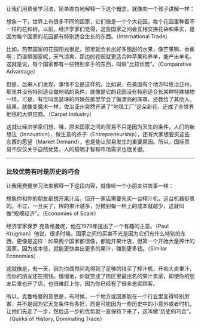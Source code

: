 让我们用费曼学习法，简单直白地解释一下这个概念，就像向一个孩子讲解一样：

想象一下，世界上有很多不同的国家，它们像是一个个大花园，每个花园里种着不一样的花和树。以前，经济学家们觉得，这些国家之间会互相交换花朵和果实，是因为每个国家的花园都有特别适合生长的东西。（International Trade）

比如，热带国家的花园阳光很足，那里就会长出好多甜甜的水果，像芒果啊、香蕉啊；而温带国家呢，天气凉爽，那边的花园就更适合种苹果和养羊，能产出羊毛。这就是说，每个国家都有一些特别拿手的东西，叫做“比较优势”。（Comparative Advantage）

但是，后来人们发现，事情不全是这样的。比如说，在美国有个地方叫佐治亚州，那里并没有特别适合做地毯的条件，就像是它的花园没有特别适合长某种特殊植物一样。可是，有位叫凯瑟琳的阿姨在那里学会了做漂亮的床罩，还教给了其他人。结果，就像变魔术一样，佐治亚州突然开满了“地毯工厂”这朵新花，还成了全世界地毯的大供应商。（Carpet Industry）

这就让经济学家们想，哦，原来国家之间的贸易不只是因为天生的条件，人们的新想法（Innovation）、做生意的点子（Entrepreneurship），还有大家想要买这些东西的愿望（Market Demand），也是能让贸易发生的重要原因。所以，国际贸易不仅仅关乎自然优势，人的聪明才智和市场需求也很关键。

---

### 比较优势有时是历史的巧合

让我用费曼学习法来解释一下这段内容，就像给一个小朋友讲故事一样：

想象你和你的朋友都想开果汁店，但开一家店需要先买一台榨汁机，这台机器挺贵的。不过，一旦买了，榨的果汁越多，分摊到每一杯上的成本就越少，这就叫做“规模经济”。（Economies of Scale）

经济学家保罗·克鲁格曼呢，他在1979年提出了一个有趣的主意。（Paul Krugman）他说，很多时候，国家之间的买卖不光是因为它们有什么特别的东西，更像是这样：如果两个国家都很像，都能开果汁店，但第一个开始大量榨汁的国家，因为成本低，就能更快卖出更多的果汁，赚到更多钱。（Similar Economies）

这就像是，有一天，因为你偶然间先得到了足够的钱买了榨汁机，开始大卖果汁，而你的朋友还在攒钱。慢慢地，你就变成了街区里最出名的果汁卖家，即使你的朋友后来也开了店，也很难赶上你，因为你已经有了很多忠实顾客。

所以，克鲁格曼的意思是，有时候，一个地方或国家能在一个行业里变得特别厉害，并不是因为它天生条件有多好，而是可能因为一些历史中的小意外或者时机，让他们先走了一步，然后这一步的优势就一直保持下来了，这叫做“历史的巧合”。（Quirks of History, Dominating Trade）
